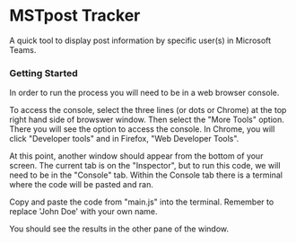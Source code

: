 # MSTpost Tracker

A quick tool to display post information by specific user(s) in Microsoft Teams.

### Getting Started
In order to run the process you will need to be in a web browser console. 

To access the console, select the three lines (or dots or Chrome) at the top right hand side of browswer window. Then select the "More Tools" option. There you will see the option to access the console. In Chrome, you will click "Developer tools" and in Firefox, "Web Developer Tools".

At this point, another window should appear from the bottom of your screen. The current tab is on the "Inspector", but to run this code, we will need to be in the "Console" tab. Within the Console tab there is a terminal where the code will be pasted and ran. 

Copy and paste the code from "main.js" into the terminal. Remember to replace 'John Doe' with your own name.

You should see the results in the other pane of the window.
